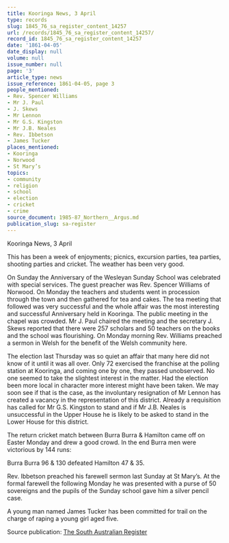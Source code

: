 ```yaml
---
title: Kooringa News, 3 April
type: records
slug: 1845_76_sa_register_content_14257
url: /records/1845_76_sa_register_content_14257/
record_id: 1845_76_sa_register_content_14257
date: '1861-04-05'
date_display: null
volume: null
issue_number: null
page: '3'
article_type: news
issue_reference: 1861-04-05, page 3
people_mentioned:
- Rev. Spencer Williams
- Mr J. Paul
- J. Skews
- Mr Lennon
- Mr G.S. Kingston
- Mr J.B. Neales
- Rev. Ibbetson
- James Tucker
places_mentioned:
- Kooringa
- Norwood
- St Mary’s
topics:
- community
- religion
- school
- election
- cricket
- crime
source_document: 1985-87_Northern__Argus.md
publication_slug: sa-register
---
```


Kooringa News, 3 April

This has been a week of enjoyments; picnics, excursion parties, tea parties, shooting parties and cricket.  The weather has been very good.

On Sunday the Anniversary of the Wesleyan Sunday School was celebrated with special services.  The guest preacher was Rev. Spencer Williams of Norwood.  On Monday the teachers and students went in procession through the town and then gathered for tea and cakes.  The tea meeting that followed was very successful and the whole affair was the most interesting and successful Anniversary held in Kooringa.  The public meeting in the chapel was crowded.  Mr J. Paul chaired the meeting and the secretary J. Skews reported that there were 257 scholars and 50 teachers on the books and the school was flourishing.  On Monday morning Rev. Williams preached a sermon in Welsh for the benefit of the Welsh community here.

The election last Thursday was so quiet an affair that many here did not know of it until it was all over.  Only 72 exercised the franchise at the polling station at Kooringa, and coming one by one, they passed unobserved.  No one seemed to take the slightest interest in the matter.  Had the election been more local in character more interest might have been taken.  We may soon see if that is the case, as the involuntary resignation of Mr Lennon has created a vacancy in the representation of this district.  Already a requisition has called for Mr G.S. Kingston to stand and if Mr J.B. Neales is unsuccessful in the Upper House he is likely to be asked to stand in the Lower House for this district.

The return cricket match between Burra Burra & Hamilton came off on Easter Monday and drew a good crowd.  In the end Burra men were victorious by 144 runs:

Burra Burra 96 & 130 defeated Hamilton 47 & 35.

Rev. Ibbetson preached his farewell sermon last Sunday at St Mary’s.  At the formal farewell the following Monday he was presented with a purse of 50 sovereigns and the pupils of the Sunday school gave him a silver pencil case.

A young man named James Tucker has been committed for trail on the charge of raping a young girl aged five.

Source publication: [The South Australian Register](/publications/sa-register/)
